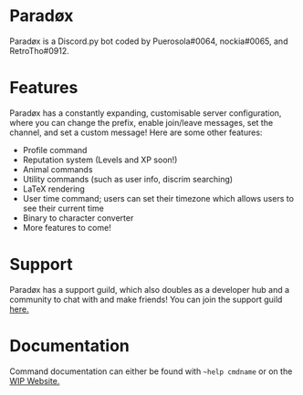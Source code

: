 # Paradøx
Paradøx is a Discord.py bot coded by Puerosola#0064, nockia#0065, and RetroTho#0912.

# Features
Paradøx has a constantly expanding, customisable server configuration, where you can change the prefix, enable join/leave messages, set the channel, and set a custom message!
Here are some other features:
- Profile command
- Reputation system (Levels and XP soon!)
- Animal commands
- Utility commands (such as user info, discrim searching)
- LaTeX rendering
- User time command; users can set their timezone which allows users to see their current time
- Binary to character converter
- More features to come!

# Support
Paradøx has a support guild, which also doubles as a developer hub and a community to chat with and make friends!
You can join the support guild [here.](https://discord.gg/ECbUu8u)

# Documentation
Command documentation can either be found with `~help cmdname` or on the [WIP Website.](https://paradoxical.pw)
